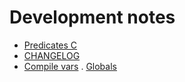 # Development notes

* [Predicates C](./predicates.md)
* [CHANGELOG](./CHANGELOG)
* [Compile vars](./compile.md)
. [Globals](./globals.md)